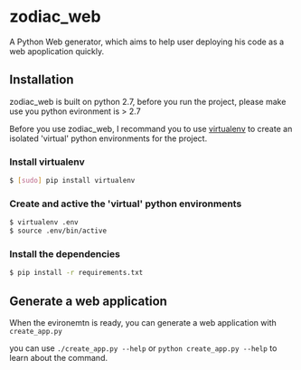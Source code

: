 # zodiac_web
A Python Web generator, which aims to help user deploying his code as a web apoplication quickly.

## Installation

zodiac_web is built on python 2.7, before you run the project, please make use you python evironment is > 2.7

Before you use zodiac_web, I recommand you to use [virtualenv](https://virtualenv.pypa.io/en/stable/) to  create an isolated 'virtual' python environments for the project.

### Install virtualenv

```sh
$ [sudo] pip install virtualenv
```

### Create and active the 'virtual' python environments


```sh
$ virtualenv .env
$ source .env/bin/active
```

### Install the dependencies

```sh
$ pip install -r requirements.txt
```


## Generate a web application

When the evironemtn is ready, you can generate  a web application with `create_app.py` 

you can use `./create_app.py --help`  or `python create_app.py --help` to learn about the command.


